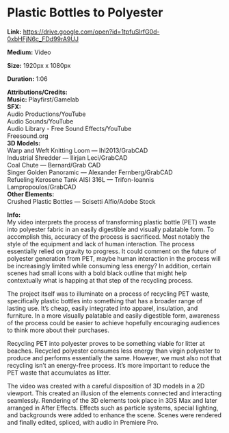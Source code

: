 # Plastic Bottles to Polyester

**Link:** https://drive.google.com/open?id=1tpfuSlrfG0d-0xbHFjN6c_FDd99rA9UJ

**Medium:** Video

**Size:** 1920px x 1080px

**Duration:** 1:06

**Attributions/Credits:**<br>
**Music:** Playfirst/Gamelab<br>
**SFX:**<br>
Audio Productions/YouTube<br>
Audio Sounds/YouTube<br>
Audio Library - Free Sound Effects/YouTube<br>
Freesound.org<br>
**3D Models:**<br>
Warp and Weft Knitting Loom — lhl2013/GrabCAD<br>
Industrial Shredder — Ilirjan Leci/GrabCAD<br>
Coal Chute — Bernard/Grab CAD<br>
Singer Golden Panoramic — Alexander Fernberg/GrabCAD<br>
Refueling Kerosene Tank AISI 316L — Trifon-Ioannis Lampropoulos/GrabCAD<br>
**Other Elements:**<br>
Crushed Plastic Bottles — Scisetti Alfio/Adobe Stock<br>

**Info:**<br>
My video interprets the process of transforming plastic bottle (PET) waste into polyester fabric in an easily digestible and visually palatable form. To accomplish this, accuracy of the process is sacrificed. Most notably the style of the equipment and lack of human interaction. The process essentially relied on gravity to progress. It could comment on the future of polyester generation from PET, maybe human interaction in the process will be increasingly limited while consuming less energy? In addition, certain scenes had small icons with a bold black outline that might help contextually what is happing at that step of the recycling process.

The project itself was to illuminate on a process of recycling PET waste, specifically plastic bottles into something that has a broader range of lasting use. It’s cheap, easily integrated into apparel, insulation, and furniture. In a more visually palatable and easily digestible form, awareness of the process could be easier to achieve hopefully encouraging audiences to think more about their purchases. 

Recycling PET into polyester proves to be something viable for litter at beaches. Recycled polyester consumes less energy than virgin polyester to produce and performs essentially the same. However, we must also not that recycling isn’t an energy-free process. It’s more important to reduce the PET waste that accumulates as litter.

The video was created with a careful disposition of 3D models in a 2D viewport. This created an illusion of the elements connected and interacting seamlessly. Rendering of the 3D elements took place in 3DS Max and later arranged in After Effects. Effects such as particle systems, special lighting, and backgrounds were added to enhance the scene. Scenes were rendered and finally edited, spliced, with audio in Premiere Pro.

 

